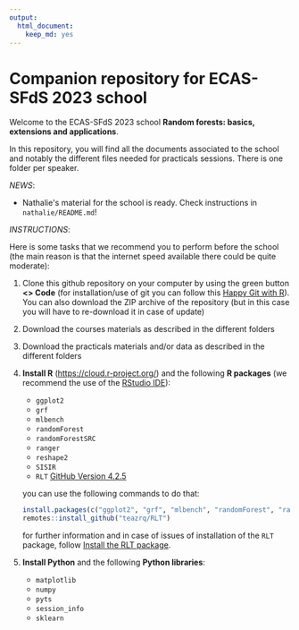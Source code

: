 ```yaml
---
output: 
  html_document: 
    keep_md: yes
---
```

# Companion repository for ECAS-SFdS 2023 school

Welcome to the ECAS-SFdS 2023 school **Random forests: basics, extensions and applications**.

In this repository, you will find all the documents associated to the school and notably the different files needed for practicals sessions. There is one folder per speaker.

*NEWS*:

- Nathalie's material for the school is ready. Check instructions in `nathalie/README.md`!

*INSTRUCTIONS*:

Here is some tasks that we recommend you to perform before the school (the main reason is that the internet speed available there could be quite moderate):

1. Clone this github repository on your computer by using the green button **<> Code** (for installation/use of git you can follow this [Happy Git with R](https://happygitwithr.com/install-git.html)). You can also download the ZIP archive of the repository (but in this case you will have to re-download it in case of update)

2. Download the courses materials as described in the different folders

3. Download the practicals materials and/or data as described in the different folders

4. **Install R** (https://cloud.r-project.org/) and the following **R packages** (we recommend the use of the [RStudio IDE](https://posit.co/download/rstudio-desktop/)):
   
   - `ggplot2`
   - `grf`
   - `mlbench`
   - `randomForest`
   - `randomForestSRC`
   - `ranger`
   - `reshape2`
   - `SISIR`
   - `RLT` [GitHub Version 4.2.5](https://github.com/teazrq/RLT)
   
   you can use the following commands to do that:
   
   
   ```r
   install.packages(c("ggplot2", "grf", "mlbench", "randomForest", "randomForestSRC", "ranger", "reshape2", "SISIR"))
   remotes::install_github("teazrq/RLT")
   ```
   
   for further information and in case of issues of installation of the `RLT` package, follow [Install the RLT package](https://teazrq.github.io/random-forests-tutorial/rlab/basics/packages.html#Install_the_RLT_Package).


5. **Install Python** and the following **Python libraries**:
   
   - `matplotlib`
   - `numpy`
   - `pyts`
   - `session_info`
   - `sklearn`
